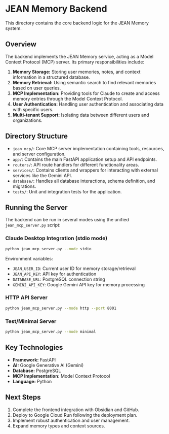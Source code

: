 # JEAN Memory Backend

This directory contains the core backend logic for the JEAN Memory system.

## Overview

The backend implements the JEAN Memory service, acting as a Model Context Protocol (MCP) server. Its primary responsibilities include:

1. **Memory Storage:** Storing user memories, notes, and context information in a structured database.
2. **Memory Retrieval:** Using semantic search to find relevant memories based on user queries.
3. **MCP Implementation:** Providing tools for Claude to create and access memory entries through the Model Context Protocol.
4. **User Authentication:** Handling user authentication and associating data with specific users.
5. **Multi-tenant Support:** Isolating data between different users and organizations.

## Directory Structure

- `jean_mcp/`: Core MCP server implementation containing tools, resources, and server configuration.
- `app/`: Contains the main FastAPI application setup and API endpoints.
- `routers/`: API route handlers for different functionality areas.
- `services/`: Contains clients and wrappers for interacting with external services like the Gemini API.
- `database/`: Handles all database interactions, schema definition, and migrations.
- `tests/`: Unit and integration tests for the application.

## Running the Server

The backend can be run in several modes using the unified `jean_mcp_server.py` script:

### Claude Desktop Integration (stdio mode)

```bash
python jean_mcp_server.py --mode stdio
```

Environment variables:
- `JEAN_USER_ID`: Current user ID for memory storage/retrieval
- `JEAN_API_KEY`: API key for authentication
- `DATABASE_URL`: PostgreSQL connection string
- `GEMINI_API_KEY`: Google Gemini API key for memory processing

### HTTP API Server

```bash
python jean_mcp_server.py --mode http --port 8001
```

### Test/Minimal Server

```bash
python jean_mcp_server.py --mode minimal
```

## Key Technologies

- **Framework:** FastAPI
- **AI:** Google Generative AI (Gemini)
- **Database:** PostgreSQL
- **MCP Implementation:** Model Context Protocol
- **Language:** Python

## Next Steps

1. Complete the frontend integration with Obsidian and GitHub.
2. Deploy to Google Cloud Run following the deployment plan.
3. Implement robust authentication and user management.
4. Expand memory types and context sources. 